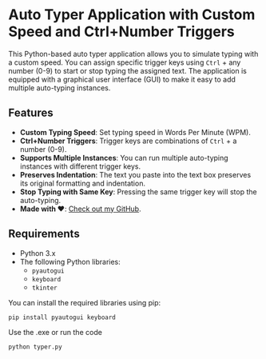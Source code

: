 # Auto Typer Application with Custom Speed and Ctrl+Number Triggers

This Python-based auto typer application allows you to simulate typing with a custom speed. You can assign specific trigger keys using `Ctrl` + any number (0-9) to start or stop typing the assigned text. The application is equipped with a graphical user interface (GUI) to make it easy to add multiple auto-typing instances.

## Features

- **Custom Typing Speed**: Set typing speed in Words Per Minute (WPM).
- **Ctrl+Number Triggers**: Trigger keys are combinations of `Ctrl` + a number (0-9).
- **Supports Multiple Instances**: You can run multiple auto-typing instances with different trigger keys.
- **Preserves Indentation**: The text you paste into the text box preserves its original formatting and indentation.
- **Stop Typing with Same Key**: Pressing the same trigger key will stop the auto-typing.
- **Made with ❤️**: [Check out my GitHub](https://github.com/AkashElangovan).

## Requirements

- Python 3.x
- The following Python libraries:
  - `pyautogui`
  - `keyboard`
  - `tkinter`

You can install the required libraries using pip:

```bash
pip install pyautogui keyboard
```
Use the .exe or run the code

```
python typer.py
```
